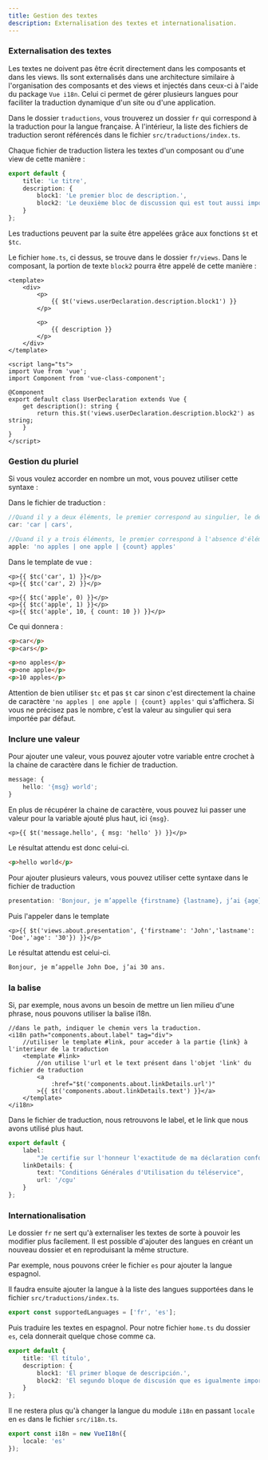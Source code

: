 ```yaml
---
title: Gestion des textes
description: Externalisation des textes et internationalisation.
---
```


### Externalisation des textes

Les textes ne doivent pas être écrit directement dans les composants et dans les views. Ils sont externalisés dans une architecture similaire à l'organisation des composants et des views et injectés dans ceux-ci à l'aide du package `Vue i18n`.
Celui ci permet de gérer plusieurs langues pour faciliter la traduction dynamique d'un site ou d'une application.

Dans le dossier `traductions`, vous trouverez un dossier `fr` qui correspond à la traduction pour la langue française. À l'intérieur, la liste des fichiers de traduction seront référencés dans le fichier `src/traductions/index.ts`.

Chaque fichier de traduction listera les textes d'un composant ou d'une view de cette manière :

```ts
export default {
	title: 'Le titre',
	description: {
		block1: 'Le premier bloc de description.',
		block2: 'Le deuxième bloc de discussion qui est tout aussi important.'
	}
};
```

Les traductions peuvent par la suite être appelées grâce aux fonctions `$t` et `$tc`.

Le fichier `home.ts`, ci dessus, se trouve dans le dossier `fr/views`.
Dans le composant, la portion de texte `block2` pourra être appelé de cette manière :

```vue
<template>
	<div>
		<p>
			{{ $t('views.userDeclaration.description.block1') }}
		</p>

		<p>
			{{ description }}
		</p>
	</div>
</template>

<script lang="ts">
import Vue from 'vue';
import Component from 'vue-class-component';

@Component
export default class UserDeclaration extends Vue {
	get description(): string {
		return this.$t('views.userDeclaration.description.block2') as string;
	}
}
</script>
```

### Gestion du pluriel

Si vous voulez accorder en nombre un mot, vous pouvez utiliser cette syntaxe :

Dans le fichier de traduction :

```ts
//Quand il y a deux éléments, le premier correspond au singulier, le deuxieme au pluriel.
car: 'car | cars',

//Quand il y a trois éléments, le premier correspond à l'absence d'élément, le deuxieme au singulier et le troisième au plusieurs.
apple: 'no apples | one apple | {count} apples'
```

Dans le template de vue :

```vue
<p>{{ $tc('car', 1) }}</p>
<p>{{ $tc('car', 2) }}</p>

<p>{{ $tc('apple', 0) }}</p>
<p>{{ $tc('apple', 1) }}</p>
<p>{{ $tc('apple', 10, { count: 10 }) }}</p>
```

Ce qui donnera :

```html
<p>car</p>
<p>cars</p>

<p>no apples</p>
<p>one apple</p>
<p>10 apples</p>
```

Attention de bien utiliser `$tc` et pas `$t` car sinon c'est directement la chaine de caractère `'no apples | one apple | {count} apples'` qui s'affichera.
Si vous ne précisez pas le nombre, c'est la valeur au singulier qui sera importée par défaut.

### Inclure une valeur

Pour ajouter une valeur, vous pouvez ajouter votre variable entre crochet à la chaine de caractère dans le fichier de traduction.

```ts
message: {
	hello: '{msg} world';
}
```

En plus de récupérer la chaine de caractère, vous pouvez lui passer une valeur pour la variable ajouté plus haut, ici `{msg}`.

```vue
<p>{{ $t('message.hello', { msg: 'hello' }) }}</p>
```

Le résultat attendu est donc celui-ci.

```html
<p>hello world</p>
```

Pour ajouter plusieurs valeurs, vous pouvez utiliser cette syntaxe dans le fichier de traduction

```ts
presentation: 'Bonjour, je m’appelle {firstname} {lastname}, j’ai {age} ans.',
```

Puis l'appeler dans le template

```vue
<p>{{ $t('views.about.presentation', {'firstname': 'John','lastname': 'Doe','age': '30'}) }}</p>
```

Le résultat attendu est celui-ci.

```html
Bonjour, je m’appelle John Doe, j’ai 30 ans.
```

### la balise <i18>

Si, par exemple, nous avons un besoin de mettre un lien milieu d'une phrase, nous pouvons utiliser la balise i18n.

```vue
//dans le path, indiquer le chemin vers la traduction.
<i18n path="components.about.label" tag="div">
	//utiliser le template #link, pour acceder à la partie {link} à l'interieur de la traduction
	<template #link>
		//on utilise l'url et le text présent dans l'objet 'link' du fichier de traduction
		<a
			:href="$t('components.about.linkDetails.url')"
		>{{ $t('components.about.linkDetails.text') }}</a>
	</template>
</i18n>
```

Dans le fichier de traduction, nous retrouvons le label, et le link que nous avons utilisé plus haut.

```ts
export default {
	label:
		"Je certifie sur l'honneur l'exactitude de ma déclaration conformément aux {link}.",
	linkDetails: {
		text: "Conditions Générales d'Utilisation du téléservice",
		url: '/cgu'
	}
};
```

### Internationalisation

Le dossier `fr` ne sert qu'à externaliser les textes de sorte à pouvoir les modifier plus facilement.
Il est possible d'ajouter des langues en créant un nouveau dossier et en reproduisant la même structure.

Par exemple, nous pouvons créer le fichier `es` pour ajouter la langue espagnol.

Il faudra ensuite ajouter la langue à la liste des langues supportées dans le fichier `src/traductions/index.ts`.

```ts
export const supportedLanguages = ['fr', 'es'];
```

Puis traduire les textes en espagnol. Pour notre fichier `home.ts` du dossier `es`, cela donnerait quelque chose comme ca.

```ts
export default {
	title: 'El título',
	description: {
		block1: 'El primer bloque de descripción.',
		block2: 'El segundo bloque de discusión que es igualmente importante.'
	}
};
```

Il ne restera plus qu'à changer la langue du module `i18n` en passant `locale` en `es` dans le fichier `src/i18n.ts`.

```ts
export const i18n = new VueI18n({
	locale: 'es'
});
```
